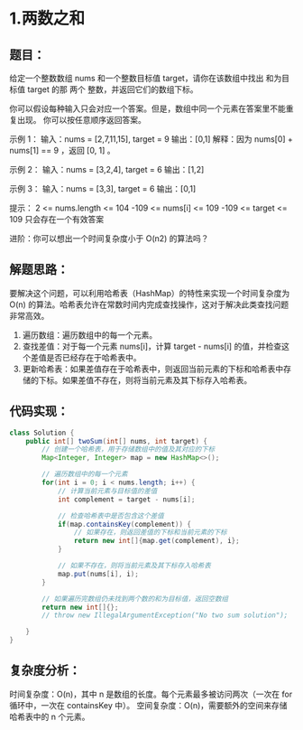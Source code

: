 # 1.两数之和

## 题目：
给定一个整数数组 nums 和一个整数目标值 target，请你在该数组中找出 和为目标值 target 的那 两个 整数，并返回它们的数组下标。

你可以假设每种输入只会对应一个答案。但是，数组中同一个元素在答案里不能重复出现。
你可以按任意顺序返回答案。

示例 1：
输入：nums = [2,7,11,15], target = 9
输出：[0,1]
解释：因为 nums[0] + nums[1] == 9 ，返回 [0, 1] 。

示例 2：
输入：nums = [3,2,4], target = 6
输出：[1,2]

示例 3：
输入：nums = [3,3], target = 6
输出：[0,1]

提示：
2 <= nums.length <= 104
-109 <= nums[i] <= 109
-109 <= target <= 109
只会存在一个有效答案

进阶：你可以想出一个时间复杂度小于 O(n2) 的算法吗？



## 解题思路：
要解决这个问题，可以利用哈希表（HashMap）的特性来实现一个时间复杂度为 O(n) 的算法。哈希表允许在常数时间内完成查找操作，这对于解决此类查找问题非常高效。

1. 遍历数组：遍历数组中的每一个元素。
2. 查找差值：对于每一个元素 nums[i]，计算 target - nums[i] 的值，并检查这个差值是否已经存在于哈希表中。
3. 更新哈希表：如果差值存在于哈希表中，则返回当前元素的下标和哈希表中存储的下标。如果差值不存在，则将当前元素及其下标存入哈希表。



## 代码实现：
```java
class Solution {
    public int[] twoSum(int[] nums, int target) {
        // 创建一个哈希表，用于存储数组中的值及其对应的下标
        Map<Integer, Integer> map = new HashMap<>();

        // 遍历数组中的每一个元素
        for(int i = 0; i < nums.length; i++) {
            // 计算当前元素与目标值的差值
            int complement = target - nums[i];

            // 检查哈希表中是否包含这个差值
            if(map.containsKey(complement)) {
				// 如果存在，则返回差值的下标和当前元素的下标
                return new int[]{map.get(complement), i};
            }

            // 如果不存在，则将当前元素及其下标存入哈希表
            map.put(nums[i], i);
        }

        // 如果遍历完数组仍未找到两个数的和为目标值，返回空数组
        return new int[]{};
        // throw new IllegalArgumentException("No two sum solution");

    }
}
```



## 复杂度分析：
时间复杂度：O(n)，其中 n 是数组的长度。每个元素最多被访问两次（一次在 for 循环中，一次在 containsKey 中）。
空间复杂度：O(n)，需要额外的空间来存储哈希表中的 n 个元素。
